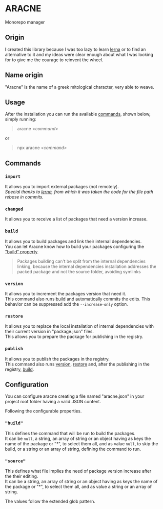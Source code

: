 # ARACNE
Monorepo manager

## Origin
I created this library because I was too lazy to learn [lerna](https://github.com/lerna/lerna/) or to find an alternative to it and my ideas were clear enough about what I was looking for to give me the courage to reinvent the wheel.

## Name origin
"Aracne" is the name of a greek mitological character, very able to weave.

## Usage
After the installation you can run the available [commands](#commands), shown below, simply running:
> aracne *\<command>*

or
> npx aracne *\<command>*

## Commands
### `import`
It allows you to import external packages (not remotely).  
_Special thanks to [lerna](https://github.com/lerna/lerna/), from which it was taken the code for the file path rebase in commits._

### `changed`
It allows you to receive a list of packages that need a version increase.

### `build`
It allows you to build packages and link their internal dependencies.  
You can let Aracne know how to build your packages configuring the ["build" property](#%22build%22).
> Packages building can't be split from the internal dependencies linking, because the internal dependencies installation addresses the packed package and not the source folder, avoiding symlinks

### `version`
It allows you to increment the packages version that need it.  
This command also runs [build](#build) and automatically commits the edits. This behavior can be suppressed add the `--increase-only` option.

### `restore`
It allows you to replace the local installation of internal dependencies with their current version in "package.json" files.  
This allows you to prepare the package for publishing in the registry.

### `publish`
It allows you to publish the packages in the registry.  
This command also runs [version](#version), [restore](#restore) and, after the publishing in the registry, [build](#build).

## Configuration
You can configure aracne creating a file named "aracne.json" in your project root folder having a valid JSON content.

Following the configurable properties.
### `"build"`
This defines the command that will be run to build the packages.  
It can be `null`, a string, an array of string or an object having as keys the name of the package or "\*", to select them all, and as value `null`, to skip the build, or a string or an array of string, defining the command to run.

### `"source"`
This defines what file implies the need of package version increase after the their editing.  
It can be a string, an array of string or an object having as keys the name of the package or "\*", to select them all, and as value a string or an array of string.  

The values follow the extended glob pattern.